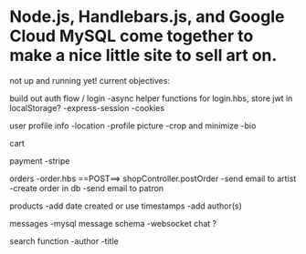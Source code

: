 # Node.js, Handlebars.js, and Google Cloud MySQL come together to make a nice little site to sell art on.

not up and running yet!
current objectives:

build out auth flow / login
-async helper functions for login.hbs, store jwt in localStorage?
-express-session
-cookies

user profile info
-location
-profile picture
-crop and minimize
-bio

cart

payment
-stripe

orders
-order.hbs ==POST==> shopController.postOrder
-send email to artist
-create order in db
-send email to patron

products
-add date created or use timestamps
-add author(s)

messages
-mysql message schema
-websocket chat ?

search function
-author
-title
